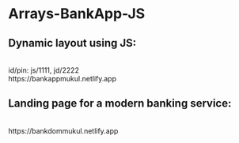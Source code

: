 # Arrays-BankApp-JS

<h2>Dynamic layout using JS:</h2><br>
id/pin: js/1111, jd/2222<br>
https://bankappmukul.netlify.app

<h2>Landing page for a modern banking service:</h2><br>
https://bankdommukul.netlify.app

